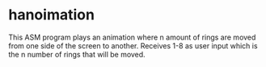 # hanoimation
 This ASM program plays an animation where n amount of rings are moved from one side of the screen to another. Receives 1-8 as user input which is the n number of rings that will be moved.
